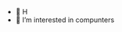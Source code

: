 - 👋 H
- 👀 I’m interested in compunters


<!---
AUG-CIEL/AUG-CIEL is a ✨ special ✨ repository because its `README.md` (this file) appears on your GitHub profile.
You can click the Preview link to take a look at your changes.
--->
